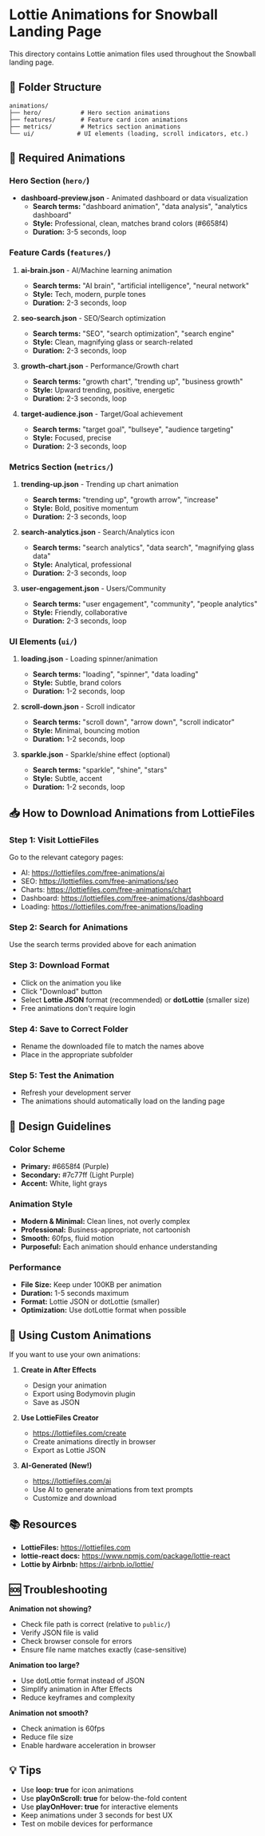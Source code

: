 # Lottie Animations for Snowball Landing Page

This directory contains Lottie animation files used throughout the Snowball landing page.

## 📁 Folder Structure

```
animations/
├── hero/           # Hero section animations
├── features/       # Feature card icon animations
├── metrics/        # Metrics section animations
└── ui/            # UI elements (loading, scroll indicators, etc.)
```

## 🎨 Required Animations

### Hero Section (`hero/`)
- **dashboard-preview.json** - Animated dashboard or data visualization
  - **Search terms:** "dashboard animation", "data analysis", "analytics dashboard"
  - **Style:** Professional, clean, matches brand colors (#6658f4)
  - **Duration:** 3-5 seconds, loop

### Feature Cards (`features/`)
1. **ai-brain.json** - AI/Machine learning animation
   - **Search terms:** "AI brain", "artificial intelligence", "neural network"
   - **Style:** Tech, modern, purple tones
   - **Duration:** 2-3 seconds, loop

2. **seo-search.json** - SEO/Search optimization
   - **Search terms:** "SEO", "search optimization", "search engine"
   - **Style:** Clean, magnifying glass or search-related
   - **Duration:** 2-3 seconds, loop

3. **growth-chart.json** - Performance/Growth chart
   - **Search terms:** "growth chart", "trending up", "business growth"
   - **Style:** Upward trending, positive, energetic
   - **Duration:** 2-3 seconds, loop

4. **target-audience.json** - Target/Goal achievement
   - **Search terms:** "target goal", "bullseye", "audience targeting"
   - **Style:** Focused, precise
   - **Duration:** 2-3 seconds, loop

### Metrics Section (`metrics/`)
1. **trending-up.json** - Trending up chart animation
   - **Search terms:** "trending up", "growth arrow", "increase"
   - **Style:** Bold, positive momentum
   - **Duration:** 2-3 seconds, loop

2. **search-analytics.json** - Search/Analytics icon
   - **Search terms:** "search analytics", "data search", "magnifying glass data"
   - **Style:** Analytical, professional
   - **Duration:** 2-3 seconds, loop

3. **user-engagement.json** - Users/Community
   - **Search terms:** "user engagement", "community", "people analytics"
   - **Style:** Friendly, collaborative
   - **Duration:** 2-3 seconds, loop

### UI Elements (`ui/`)
1. **loading.json** - Loading spinner/animation
   - **Search terms:** "loading", "spinner", "data loading"
   - **Style:** Subtle, brand colors
   - **Duration:** 1-2 seconds, loop

2. **scroll-down.json** - Scroll indicator
   - **Search terms:** "scroll down", "arrow down", "scroll indicator"
   - **Style:** Minimal, bouncing motion
   - **Duration:** 1-2 seconds, loop

3. **sparkle.json** - Sparkle/shine effect (optional)
   - **Search terms:** "sparkle", "shine", "stars"
   - **Style:** Subtle, accent
   - **Duration:** 1-2 seconds, loop

## 📥 How to Download Animations from LottieFiles

### Step 1: Visit LottieFiles
Go to the relevant category pages:
- AI: https://lottiefiles.com/free-animations/ai
- SEO: https://lottiefiles.com/free-animations/seo
- Charts: https://lottiefiles.com/free-animations/chart
- Dashboard: https://lottiefiles.com/free-animations/dashboard
- Loading: https://lottiefiles.com/free-animations/loading

### Step 2: Search for Animations
Use the search terms provided above for each animation

### Step 3: Download Format
- Click on the animation you like
- Click "Download" button
- Select **Lottie JSON** format (recommended) or **dotLottie** (smaller size)
- Free animations don't require login

### Step 4: Save to Correct Folder
- Rename the downloaded file to match the names above
- Place in the appropriate subfolder

### Step 5: Test the Animation
- Refresh your development server
- The animations should automatically load on the landing page

## 🎨 Design Guidelines

### Color Scheme
- **Primary:** #6658f4 (Purple)
- **Secondary:** #7c77ff (Light Purple)
- **Accent:** White, light grays

### Animation Style
- **Modern & Minimal:** Clean lines, not overly complex
- **Professional:** Business-appropriate, not cartoonish
- **Smooth:** 60fps, fluid motion
- **Purposeful:** Each animation should enhance understanding

### Performance
- **File Size:** Keep under 100KB per animation
- **Duration:** 1-5 seconds maximum
- **Format:** Lottie JSON or dotLottie (smaller)
- **Optimization:** Use dotLottie format when possible

## 🔧 Using Custom Animations

If you want to use your own animations:

1. **Create in After Effects**
   - Design your animation
   - Export using Bodymovin plugin
   - Save as JSON

2. **Use LottieFiles Creator**
   - https://lottiefiles.com/create
   - Create animations directly in browser
   - Export as Lottie JSON

3. **AI-Generated (New!)**
   - https://lottiefiles.com/ai
   - Use AI to generate animations from text prompts
   - Customize and download

## 📚 Resources

- **LottieFiles:** https://lottiefiles.com
- **lottie-react docs:** https://www.npmjs.com/package/lottie-react
- **Lottie by Airbnb:** https://airbnb.io/lottie/

## 🆘 Troubleshooting

**Animation not showing?**
- Check file path is correct (relative to `public/`)
- Verify JSON file is valid
- Check browser console for errors
- Ensure file name matches exactly (case-sensitive)

**Animation too large?**
- Use dotLottie format instead of JSON
- Simplify animation in After Effects
- Reduce keyframes and complexity

**Animation not smooth?**
- Check animation is 60fps
- Reduce file size
- Enable hardware acceleration in browser

## 💡 Tips

- Use **loop: true** for icon animations
- Use **playOnScroll: true** for below-the-fold content
- Use **playOnHover: true** for interactive elements
- Keep animations under 3 seconds for best UX
- Test on mobile devices for performance
